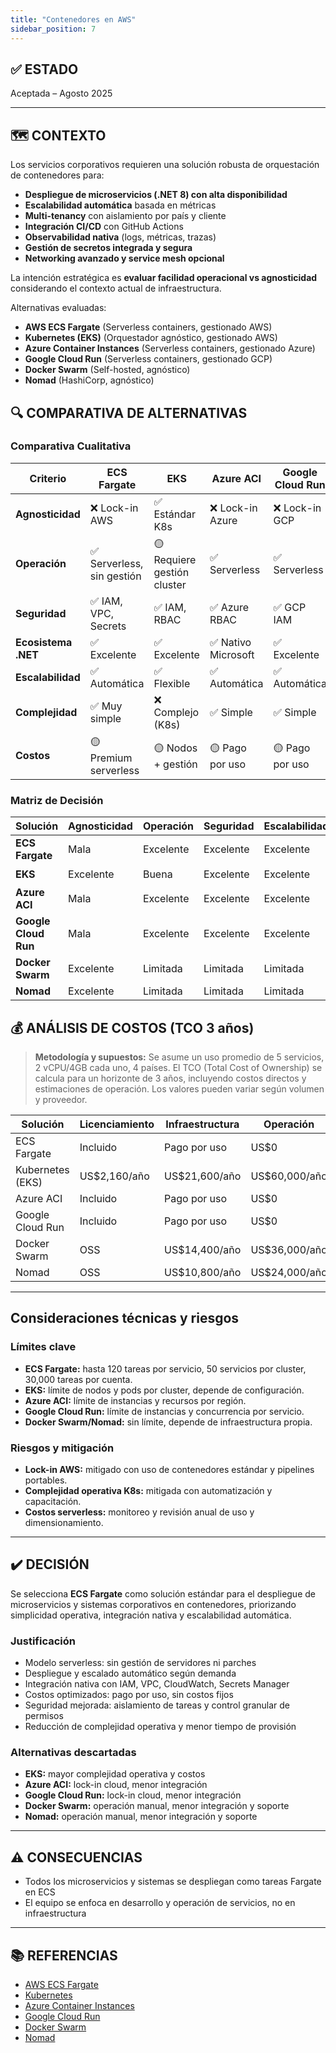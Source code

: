 ```yaml
---
title: "Contenedores en AWS"
sidebar_position: 7
---
```


## ✅ ESTADO

Aceptada – Agosto 2025

---

## 🗺️ CONTEXTO

Los servicios corporativos requieren una solución robusta de orquestación de contenedores para:

- **Despliegue de microservicios (.NET 8) con alta disponibilidad**
- **Escalabilidad automática** basada en métricas
- **Multi-tenancy** con aislamiento por país y cliente
- **Integración CI/CD** con GitHub Actions
- **Observabilidad nativa** (logs, métricas, trazas)
- **Gestión de secretos integrada y segura**
- **Networking avanzado y service mesh opcional**

La intención estratégica es **evaluar facilidad operacional vs agnosticidad** considerando el contexto actual de infraestructura.

Alternativas evaluadas:

- **AWS ECS Fargate** (Serverless containers, gestionado AWS)
- **Kubernetes (EKS)** (Orquestador agnóstico, gestionado AWS)
- **Azure Container Instances** (Serverless containers, gestionado Azure)
- **Google Cloud Run** (Serverless containers, gestionado GCP)
- **Docker Swarm** (Self-hosted, agnóstico)
- **Nomad** (HashiCorp, agnóstico)

## 🔍 COMPARATIVA DE ALTERNATIVAS

### Comparativa Cualitativa

| Criterio              | ECS Fargate | EKS | Azure ACI | Google Cloud Run | Docker Swarm | Nomad |
|----------------------|-------------|-----|-----------|------------------|--------------|-------|
| **Agnosticidad**     | ❌ Lock-in AWS | ✅ Estándar K8s | ❌ Lock-in Azure | ❌ Lock-in GCP | ✅ Docker estándar | ✅ Agnóstico |
| **Operación**        | ✅ Serverless, sin gestión | 🟡 Requiere gestión cluster | ✅ Serverless | ✅ Serverless | 🟡 Manual | 🟡 Manual |
| **Seguridad**        | ✅ IAM, VPC, Secrets | ✅ IAM, RBAC | ✅ Azure RBAC | ✅ GCP IAM | 🟡 Limitada | 🟡 Limitada |
| **Ecosistema .NET**  | ✅ Excelente | ✅ Excelente | ✅ Nativo Microsoft | ✅ Excelente | ✅ Excelente | ✅ Excelente |
| **Escalabilidad**    | ✅ Automática | ✅ Flexible | ✅ Automática | ✅ Automática | 🟡 Manual | 🟡 Manual |
| **Complejidad**      | ✅ Muy simple | ❌ Complejo (K8s) | ✅ Simple | ✅ Simple | ✅ Simple | ✅ Simple |
| **Costos**           | 🟡 Premium serverless | 🟡 Nodos + gestión | 🟡 Pago por uso | 🟡 Pago por uso | ✅ Solo infraestructura | ✅ Solo infraestructura |

### Matriz de Decisión

| Solución                | Agnosticidad | Operación | Seguridad | Escalabilidad | Recomendación         |
|------------------------|--------------|-----------|-----------|---------------|-----------------------|
| **ECS Fargate**        | Mala         | Excelente | Excelente | Excelente     | ✅ **Seleccionada**    |
| **EKS**                | Excelente    | Buena     | Excelente | Excelente     | 🟡 Alternativa         |
| **Azure ACI**          | Mala         | Excelente | Excelente | Excelente     | ❌ Descartada          |
| **Google Cloud Run**   | Mala         | Excelente | Excelente | Excelente     | ❌ Descartada          |
| **Docker Swarm**       | Excelente    | Limitada  | Limitada  | Limitada      | ❌ Descartada          |
| **Nomad**              | Excelente    | Limitada  | Limitada  | Limitada      | ❌ Descartada          |

## 💰 ANÁLISIS DE COSTOS (TCO 3 años)

> **Metodología y supuestos:** Se asume un uso promedio de 5 servicios, 2 vCPU/4GB cada uno, 4 países. El TCO (Total Cost of Ownership) se calcula para un horizonte de 3 años, incluyendo costos directos y estimaciones de operación. Los valores pueden variar según volumen y proveedor.

| Solución                | Licenciamiento     | Infraestructura | Operación         | TCO 3 años         |
|------------------------|-------------------|----------------|-------------------|--------------------|
| ECS Fargate            | Incluido          | Pago por uso   | US$0              | US$129,600         |
| Kubernetes (EKS)       | US$2,160/año      | US$21,600/año  | US$60,000/año     | US$251,280         |
| Azure ACI              | Incluido          | Pago por uso   | US$0              | US$155,520         |
| Google Cloud Run       | Incluido          | Pago por uso   | US$0              | US$138,240         |
| Docker Swarm           | OSS               | US$14,400/año  | US$36,000/año     | US$151,200         |
| Nomad                  | OSS               | US$10,800/año  | US$24,000/año     | US$104,400         |

---

## Consideraciones técnicas y riesgos

### Límites clave

- **ECS Fargate:** hasta 120 tareas por servicio, 50 servicios por cluster, 30,000 tareas por cuenta.
- **EKS:** límite de nodos y pods por cluster, depende de configuración.
- **Azure ACI:** límite de instancias y recursos por región.
- **Google Cloud Run:** límite de instancias y concurrencia por servicio.
- **Docker Swarm/Nomad:** sin límite, depende de infraestructura propia.

### Riesgos y mitigación

- **Lock-in AWS:** mitigado con uso de contenedores estándar y pipelines portables.
- **Complejidad operativa K8s:** mitigada con automatización y capacitación.
- **Costos serverless:** monitoreo y revisión anual de uso y dimensionamiento.

---

## ✔️ DECISIÓN

Se selecciona **ECS Fargate** como solución estándar para el despliegue de microservicios y sistemas corporativos en contenedores, priorizando simplicidad operativa, integración nativa y escalabilidad automática.

### Justificación

- Modelo serverless: sin gestión de servidores ni parches
- Despliegue y escalado automático según demanda
- Integración nativa con IAM, VPC, CloudWatch, Secrets Manager
- Costos optimizados: pago por uso, sin costos fijos
- Seguridad mejorada: aislamiento de tareas y control granular de permisos
- Reducción de complejidad operativa y menor tiempo de provisión

### Alternativas descartadas

- **EKS:** mayor complejidad operativa y costos
- **Azure ACI:** lock-in cloud, menor integración
- **Google Cloud Run:** lock-in cloud, menor integración
- **Docker Swarm:** operación manual, menor integración y soporte
- **Nomad:** operación manual, menor integración y soporte

---

## ⚠️ CONSECUENCIAS

- Todos los microservicios y sistemas se despliegan como tareas Fargate en ECS
- El equipo se enfoca en desarrollo y operación de servicios, no en infraestructura

---

## 📚 REFERENCIAS

- [AWS ECS Fargate](https://aws.amazon.com/ecs/fargate/)
- [Kubernetes](https://kubernetes.io/)
- [Azure Container Instances](https://azure.microsoft.com/en-us/services/container-instances/)
- [Google Cloud Run](https://cloud.google.com/run/)
- [Docker Swarm](https://docs.docker.com/engine/swarm/)
- [Nomad](https://www.nomadproject.io/)

